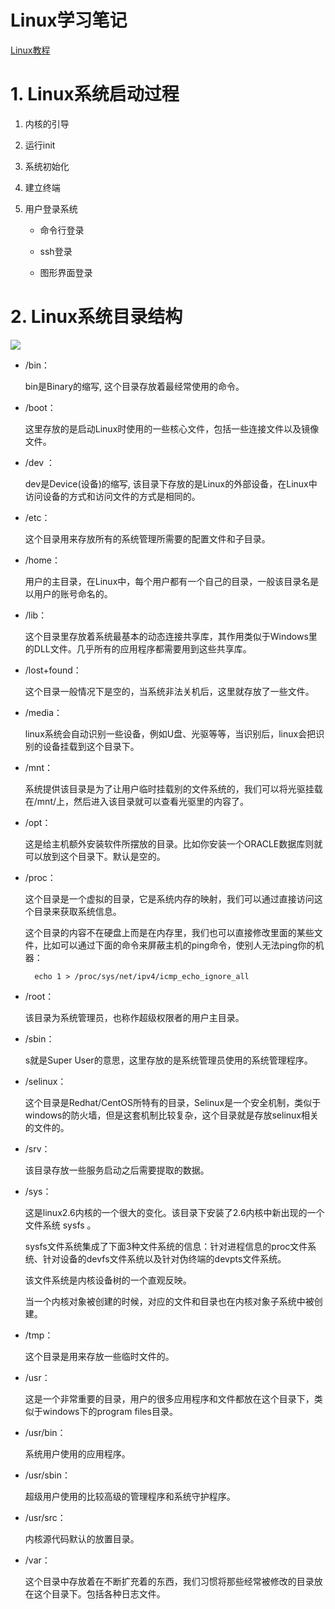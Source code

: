 # Linux学习笔记
[Linux教程](http://www.runoob.com/linux/linux-system-boot.html)
# 1. Linux系统启动过程

1. 内核的引导

2. 运行init

3. 系统初始化

4. 建立终端

5. 用户登录系统

	- 命令行登录

	- ssh登录

	- 图形界面登录

# 2. Linux系统目录结构

![](http://www.runoob.com/wp-content/uploads/2014/06/003vPl7Rty6E8kZRlAEdc690.jpg)

- /bin：

	bin是Binary的缩写, 这个目录存放着最经常使用的命令。

- /boot：

	这里存放的是启动Linux时使用的一些核心文件，包括一些连接文件以及镜像文件。

- /dev ：

	dev是Device(设备)的缩写, 该目录下存放的是Linux的外部设备，在Linux中访问设备的方式和访问文件的方式是相同的。

- /etc：

	这个目录用来存放所有的系统管理所需要的配置文件和子目录。

- /home：

	用户的主目录，在Linux中，每个用户都有一个自己的目录，一般该目录名是以用户的账号命名的。

- /lib：

	这个目录里存放着系统最基本的动态连接共享库，其作用类似于Windows里的DLL文件。几乎所有的应用程序都需要用到这些共享库。

- /lost+found：

	这个目录一般情况下是空的，当系统非法关机后，这里就存放了一些文件。

- /media：

	linux系统会自动识别一些设备，例如U盘、光驱等等，当识别后，linux会把识别的设备挂载到这个目录下。

- /mnt：

	系统提供该目录是为了让用户临时挂载别的文件系统的，我们可以将光驱挂载在/mnt/上，然后进入该目录就可以查看光驱里的内容了。

- /opt：

	这是给主机额外安装软件所摆放的目录。比如你安装一个ORACLE数据库则就可以放到这个目录下。默认是空的。

- /proc：

	这个目录是一个虚拟的目录，它是系统内存的映射，我们可以通过直接访问这个目录来获取系统信息。

	这个目录的内容不在硬盘上而是在内存里，我们也可以直接修改里面的某些文件，比如可以通过下面的命令来屏蔽主机的ping命令，使别人无法ping你的机器：

		echo 1 > /proc/sys/net/ipv4/icmp_echo_ignore_all

- /root：

	该目录为系统管理员，也称作超级权限者的用户主目录。

- /sbin：

	s就是Super User的意思，这里存放的是系统管理员使用的系统管理程序。

- /selinux：

	这个目录是Redhat/CentOS所特有的目录，Selinux是一个安全机制，类似于windows的防火墙，但是这套机制比较复杂，这个目录就是存放selinux相关的文件的。

- /srv：

	该目录存放一些服务启动之后需要提取的数据。

- /sys：

	这是linux2.6内核的一个很大的变化。该目录下安装了2.6内核中新出现的一个文件系统 sysfs 。

	sysfs文件系统集成了下面3种文件系统的信息：针对进程信息的proc文件系统、针对设备的devfs文件系统以及针对伪终端的devpts文件系统。

	该文件系统是内核设备树的一个直观反映。

	当一个内核对象被创建的时候，对应的文件和目录也在内核对象子系统中被创建。

- /tmp：

	这个目录是用来存放一些临时文件的。

- /usr：

	这是一个非常重要的目录，用户的很多应用程序和文件都放在这个目录下，类似于windows下的program files目录。

- /usr/bin：

	系统用户使用的应用程序。

- /usr/sbin：

	超级用户使用的比较高级的管理程序和系统守护程序。

- /usr/src：

	内核源代码默认的放置目录。

- /var：

	这个目录中存放着在不断扩充着的东西，我们习惯将那些经常被修改的目录放在这个目录下。包括各种日志文件。
